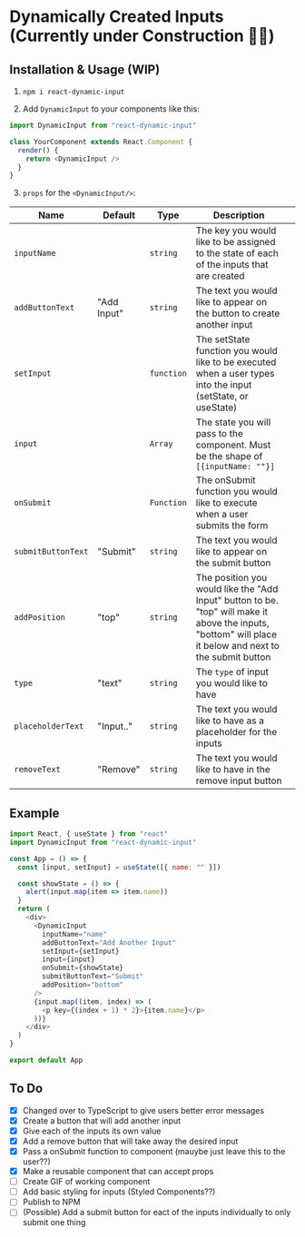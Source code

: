 # Dynamically Created Inputs (Currently under Construction 👷‍♂️)

## Installation & Usage (WIP)

1. `npm i react-dynamic-input`

2. Add `DynamicInput` to your components like this:

```js
import DynamicInput from "react-dynamic-input"

class YourComponent extends React.Component {
  render() {
    return <DynamicInput />
  }
}
```

3.  `props` for the `<DynamicInput/>`:

| Name               | Default     | Type       | Description                                                                                                                                               |     |
| ------------------ | ----------- | ---------- | --------------------------------------------------------------------------------------------------------------------------------------------------------- | --- |
| `inputName`        |             | `string`   | The key you would like to be assigned to the state of each of the inputs that are created                                                                 |     |
| `addButtonText`    | "Add Input" | `string`   | The text you would like to appear on the button to create another input                                                                                   |
| `setInput`         |             | `function` | The setState function you would like to be executed when a user types into the input (setState, or useState)                                              |     |
| `input`            |             | `Array`    | The state you will pass to the component. Must be the shape of `[{inputName: ""}]`                                                                        |     |
| `onSubmit`         |             | `Function` | The onSubmit function you would like to execute when a user submits the form                                                                              |     |
| `submitButtonText` | "Submit"    | `string`   | The text you would like to appear on the submit button                                                                                                    |     |
| `addPosition`      | "top"       | `string`   | The position you would like the "Add Input" button to be. "top" will make it above the inputs, "bottom" will place it below and next to the submit button |     |
| `type`             | "text"      | `string`   | The `type` of input you would like to have                                                                                                                |     |
| `placeholderText`  | "Input.."   | `string`   | The text you would like to have as a placeholder for the inputs                                                                                           |     |
| `removeText`       | "Remove"    | `string`   | The text you would like to have in the remove input button                                                                                                |     |

## Example

```js
import React, { useState } from "react"
import DynamicInput from "react-dynamic-input"

const App = () => {
  const [input, setInput] = useState([{ name: "" }])

  const showState = () => {
    alert(input.map(item => item.name))
  }
  return (
    <div>
      <DynamicInput
        inputName="name"
        addButtonText="Add Another Input"
        setInput={setInput}
        input={input}
        onSubmit={showState}
        submitButtonText="Submit"
        addPosition="bottom"
      />
      {input.map((item, index) => (
        <p key={(index + 1) * 2}>{item.name}</p>
      ))}
    </div>
  )
}

export default App
```

## To Do

- [x] Changed over to TypeScript to give users better error messages
- [x] Create a button that will add another input
- [x] Give each of the inputs its own value
- [x] Add a remove button that will take away the desired input
- [x] Pass a onSubmit function to component (mauybe just leave this to the user??)
- [x] Make a reusable component that can accept props
- [ ] Create GIF of working component
- [ ] Add basic styling for inputs (Styled Components??)
- [ ] Publish to NPM
- [ ] (Possible) Add a submit button for eact of the inputs individually to only submit one thing
